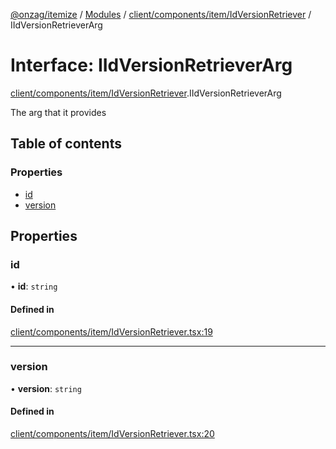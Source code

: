 [@onzag/itemize](../README.md) / [Modules](../modules.md) / [client/components/item/IdVersionRetriever](../modules/client_components_item_IdVersionRetriever.md) / IIdVersionRetrieverArg

# Interface: IIdVersionRetrieverArg

[client/components/item/IdVersionRetriever](../modules/client_components_item_IdVersionRetriever.md).IIdVersionRetrieverArg

The arg that it provides

## Table of contents

### Properties

- [id](client_components_item_IdVersionRetriever.IIdVersionRetrieverArg.md#id)
- [version](client_components_item_IdVersionRetriever.IIdVersionRetrieverArg.md#version)

## Properties

### id

• **id**: `string`

#### Defined in

[client/components/item/IdVersionRetriever.tsx:19](https://github.com/onzag/itemize/blob/a24376ed/client/components/item/IdVersionRetriever.tsx#L19)

___

### version

• **version**: `string`

#### Defined in

[client/components/item/IdVersionRetriever.tsx:20](https://github.com/onzag/itemize/blob/a24376ed/client/components/item/IdVersionRetriever.tsx#L20)
